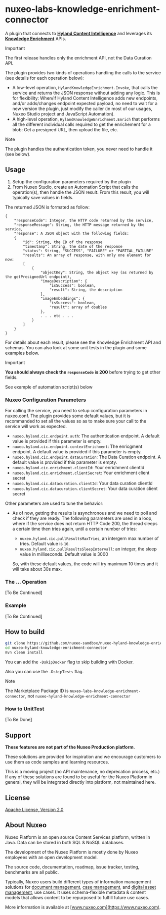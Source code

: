 # nuxeo-labs-knowledge-enrichment-connector

A plugin that connects to [**Hyland Content Intelligence**](https://www.hyland.com/en/solutions/products/hyland-content-intelligence) and leverages its [**Knowledge Enrichment**](https://hyland.github.io/ContentIntelligence-Docs/KnowledgeEnrichment) APIs.

> [!IMPORTANT]
> The first release handles only the enrichment API, not the Data Curation API.

The plugin provides two kinds of operations handling the calls to the service (see details for each operation below):

* A low-level operation, `HylandKnowledgeEnrichment.Invoke`, that calls the service and returns the JSON response without adding any logic. This is for flexibility: When/if Hyland Content Intelligence adds new endpoints, and/or adds/changes endpoint expected payload, no need to wait for a new version the plugin, just modify the caller (in most of our usages, Nuxeo Studio project and JavaScript Automation).
* A high-level operation, `HylandKnowledgeEnrichment.Enrich` that performs all the different individual calls required to get the enrichement for a blob: Get a presigned URL, then upload the file, etc. 

> [!NOTE]
> The plugin handles the authentication token, you never need to handle it (see below).


## Usage

1. Setup the configuration parameters required by the plugin
2. From Nuxeo Studio, create an Automation Script that calls the operation(s), then handle the JSON result. From this result, you will typically save values in fields.

The returned JSON is formated as follow:

```
{
    "responseCode": Integer, the HTTP code returned by the service,
    "responseMessage": String, the HTTP message returned by the service,
    "response": A JSON object with the following fields:
    {
        "id": String, the ID of the response
        "timestamp": String, the date of the response
        "status": String, "SUCCESS", "FAILURE" or "PARTIAL_FAILURE"
        "results": An array of response, with only one element for now:
        [
            {
                "objectKey": String, the object key (as returned by the getPresignedUrl endpoint),
                "imageDescription": {
                    "isSuccess": boolean,
                    "result": String, the description
                },
                "imageEmbeddings": {
                    "isSuccess": boolean,
                    "result": array of doubles
                },
                . . . etc . . .
            }
        ]
    }
}
```
For details about each result, please see the Knowledge Enrichment API and schemas. You can also look at some unit tests in the plugin and some examples below.


> [!IMPORTANT]
> **You should always check the `responseCode` is 200** before trying to get other fields.

See example of automation script(s) below


### Nuxeo Configuration Parameters

For calling the service, you need to setup configuration parameters in nuxeo.conf. The plugin provides some default values, but it is recommanded to set all the values so as to make sure your call to the service will work as expected.

* `nuxeo.hyland.cic.endpoint.auth`: The authentication endpoint. A default value is provided if this parameter is empty.
* `nuxeo.hyland.cic.endpoint.contextEnrichment`: The enricgment endpoint. A default value is provided if this parameter is empty.
* `nuxeo.hyland.cic.endpoint.dataCuration`: The Data Curation endpoint. A default value is provided if this parameter is empty.
* `nuxeo.hyland.cic.enrichment.clientId`: Your enrichment clientId
* `nuxeo.hyland.cic.enrichment.clientSecret`: Your enrichment client secret
* `nuxeo.hyland.cic.datacuration.clientId`: Your data curation clientId
* `nuxeo.hyland.cic.datacuration.clientSecret`: Your data curation client secret

Other parameters are used to tune the behavior:
* As of now, getting the results is asynchronous and we need to poll and check if they are ready. The following parameters are used in a loop, where if the service does not return HTTP Code 200, the thread sleeps a certain time then tries again, until a certain number of tries:
  * `nuxeo.hyland.cic.pullResultsMaxTries`, an intergern max number of tries. Default value is `10`.
  * `nuxeo.hyland.cic.pullResultsSleepIntervall`: an integer, the sleep value in milliseconds. Default value is 3000
  
  So, with these default values, the code will try maximum 10 times and it will take about 30s max.

### The ... Operation

[To Be Continued]

### Example

[To Be Continued]

## How to build
```bash
git clone https://github.com/nuxeo-sandbox/nuxeo-hyland-knowledge-enrichment-connector
cd nuxeo-hyland-knowledge-enrichment-connector
mvn clean install
```

You can add the `-DskipDocker` flag to skip building with Docker.

Also you can use the `-DskipTests` flag.

> [!NOTE]
> The Marketplace Package ID is `nuxeo-labs-knowledge-enrichment-connector`, not `nuxeo-hyland-knowledge-enrichment-connector`


### How to UnitTest

[To Be Done]


## Support
**These features are not part of the Nuxeo Production platform.**

These solutions are provided for inspiration and we encourage customers to use them as code samples and learning
resources.

This is a moving project (no API maintenance, no deprecation process, etc.) If any of these solutions are found to be
useful for the Nuxeo Platform in general, they will be integrated directly into platform, not maintained here.


## License
[Apache License, Version 2.0](http://www.apache.org/licenses/LICENSE-2.0.html)


## About Nuxeo
Nuxeo Platform is an open source Content Services platform, written in Java. Data can be stored in both SQL & NoSQL
databases.

The development of the Nuxeo Platform is mostly done by Nuxeo employees with an open development model.

The source code, documentation, roadmap, issue tracker, testing, benchmarks are all public.

Typically, Nuxeo users build different types of information management solutions
for [document management](https://www.nuxeo.com/solutions/document-management/), [case management](https://www.nuxeo.com/solutions/case-management/),
and [digital asset management](https://www.nuxeo.com/solutions/dam-digital-asset-management/), use cases. It uses
schema-flexible metadata & content models that allows content to be repurposed to fulfill future use cases.

More information is available at [www.nuxeo.com](https://www.nuxeo.com).
